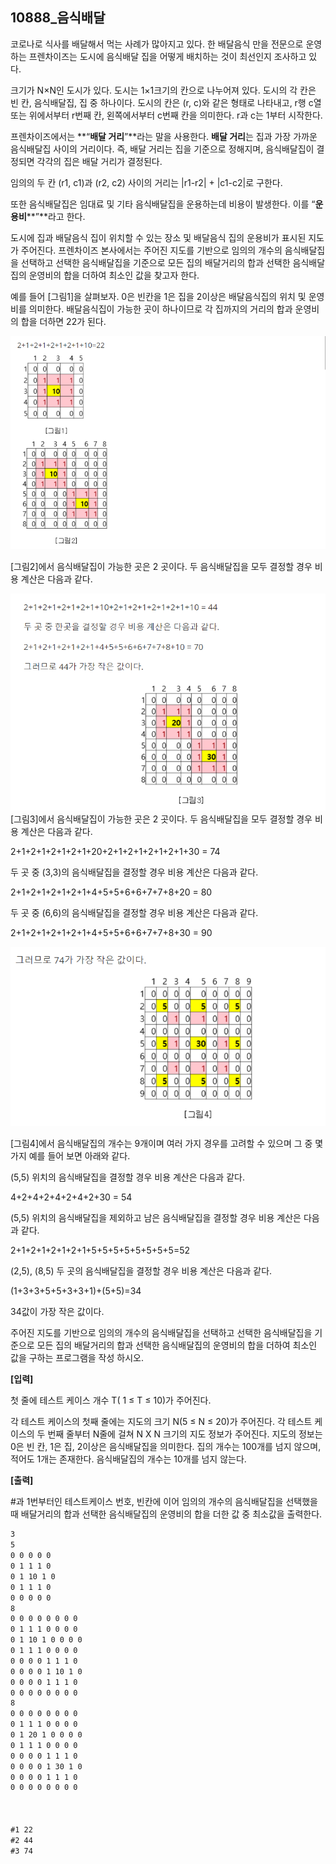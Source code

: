 ## 10888_음식배달

코로나로 식사를 배달해서 먹는 사례가 많아지고 있다. 한 배달음식 만을 전문으로 운영하는 프렌차이즈는 도시에 음식배달 집을 어떻게 배치하는 것이 최선인지 조사하고 있다.

크기가 N×N인 도시가 있다. 도시는 1×1크기의 칸으로 나누어져 있다. 도시의 각 칸은 빈 칸, 음식배달집, 집 중 하나이다. 도시의 칸은 (r, c)와 같은 형태로 나타내고, r행 c열 또는 위에서부터 r번째 칸, 왼쪽에서부터 c번째 칸을 의미한다. r과 c는 1부터 시작한다.

프렌차이즈에서는 **“****배달 거리****”**라는 말을 사용한다. **배달 거리**는 집과 가장 가까운 음식배달집 사이의 거리이다. 즉, 배달 거리는 집을 기준으로 정해지며, 음식배달집이 결정되면 각각의 집은 배달 거리가 결정된다.

임의의 두 칸 (r1, c1)과 (r2, c2) 사이의 거리는 |r1-r2| + |c1-c2|로 구한다.

또한 음식배달집은 임대료 및 기타 음식배달집을 운용하는데 비용이 발생한다. 이를 “**운용비****”**라고 한다.

도시에 집과 배달음식 집이 위치할 수 있는 장소 및 배달음식 집의 운용비가 표시된 지도가 주어진다. 프렌차이즈 본사에서는 주어진 지도를 기반으로 임의의 개수의 음식배달집을 선택하고 선택한 음식배달집을 기준으로 모든 집의 배달거리의 합과 선택한 음식배달집의 운영비의 합을 더하여 최소인 값을 찾고자 한다.

예를 들어 [그림1]을 살펴보자. 0은 빈칸을 1은 집을 2이상은 배달음식집의 위치 및 운영비를 의미한다. 배달음식집이 가능한 곳이 하나이므로 각 집까지의 거리의 합과 운영비의 합을 더하면 22가 된다.

![image-20201019102951929](10888_음식배달.assets/image-20201019102951929.png)

[그림2]에서 음식배달집이 가능한 곳은 2 곳이다. 두 음식배달집을 모두 결정할 경우 비용 계산은 다음과 같다.

![image-20201019103016948](10888_음식배달.assets/image-20201019103016948.png)[그림3]에서 음식배달집이 가능한 곳은 2 곳이다. 두 음식배달집을 모두 결정할 경우 비용 계산은 다음과 같다.

2+1+2+1+2+1+2+1+20+2+1+2+1+2+1+2+1+30 = 74


두 곳 중 (3,3)의 음식배달집을 결정할 경우 비용 계산은 다음과 같다.

2+1+2+1+2+1+2+1+4+5+5+6+6+7+7+8+20 = 80

두 곳 중 (6,6)의 음식배달집을 결정할 경우 비용 계산은 다음과 같다.

2+1+2+1+2+1+2+1+4+5+5+6+6+7+7+8+30 = 90



![image-20201019103123835](10888_음식배달.assets/image-20201019103123835.png)

[그림4]에서 음식배달집의 개수는 9개이며 여러 가지 경우를 고려할 수 있으며 그 중 몇 가지 예를 들어 보면 아래와 같다.

(5,5) 위치의 음식배달집을 결정할 경우 비용 계산은 다음과 같다.

4+2+4+2+4+2+4+2+30 = 54

(5,5) 위치의 음식배달집을 제외하고 남은 음식배달집을 결정할 경우 비용 계산은 다음과 같다.

2+1+2+1+2+1+2+1+5+5+5+5+5+5+5+5=52

(2,5), (8,5) 두 곳의 음식배달집을 결정할 경우 비용 계산은 다음과 같다.

(1+3+3+5+5+3+3+1)+(5+5)=34

34값이 가장 작은 값이다.

 

주어진 지도를 기반으로 임의의 개수의 음식배달집을 선택하고 선택한 음식배달집을 기준으로 모든 집의 배달거리의 합과 선택한 음식배달집의 운영비의 합을 더하여 최소인 값을 구하는 프로그램을 작성 하시오.

 

**[****입력****]**

첫 줄에 테스트 케이스 개수 T( 1 ≤ T ≤ 10)가 주어진다.

각 테스트 케이스의 첫째 줄에는 지도의 크기 N(5 ≤ N ≤ 20)가 주어진다. 각 테스트 케이스의 두 번째 줄부터 N줄에 걸쳐 N X N 크기의 지도 정보가 주어진다. 지도의 정보는 0은 빈 칸, 1은 집, 2이상은 음식배달집을 의미한다. 집의 개수는 100개를 넘지 않으며, 적어도 1개는 존재한다. 음식배달집의 개수는 10개를 넘지 않는다.

 

**[출력]**

\#과 1번부터인 테스트케이스 번호, 빈칸에 이어 임의의 개수의 음식배달집을 선택했을 때 배달거리의 합과 선택한 음식배달집의 운영비의 합을 더한 값 중 최소값을 출력한다.

 ```txt
3
5
0 0 0 0 0
0 1 1 1 0
0 1 10 1 0
0 1 1 1 0  
0 0 0 0 0
8
0 0 0 0 0 0 0 0
0 1 1 1 0 0 0 0
0 1 10 1 0 0 0 0
0 1 1 1 0 0 0 0
0 0 0 0 1 1 1 0
0 0 0 0 1 10 1 0
0 0 0 0 1 1 1 0
0 0 0 0 0 0 0 0
8
0 0 0 0 0 0 0 0
0 1 1 1 0 0 0 0
0 1 20 1 0 0 0 0
0 1 1 1 0 0 0 0
0 0 0 0 1 1 1 0
0 0 0 0 1 30 1 0
0 0 0 0 1 1 1 0
0 0 0 0 0 0 0 0



#1 22
#2 44
#3 74

 ```



 